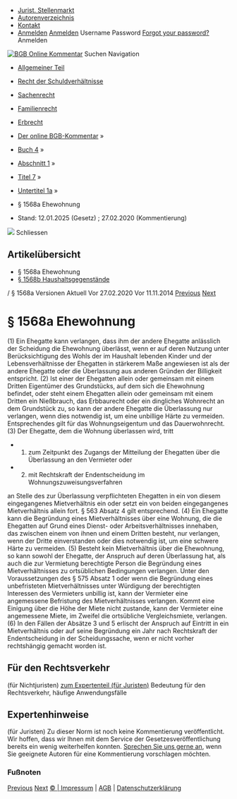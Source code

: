   * [Jurist. Stellenmarkt](https://bgb.kommentar.de/Buch-4/Abschnitt-1/Titel-7/Untertitel-1a/</job-board> "Jurist. Stellenmarkt")
  * [Autorenverzeichnis](https://bgb.kommentar.de/Buch-4/Abschnitt-1/Titel-7/Untertitel-1a/</Autorenverzeichnis> "Autorenverzeichnis")
  * [Kontakt](https://bgb.kommentar.de/Buch-4/Abschnitt-1/Titel-7/Untertitel-1a/</Kontakt>)
  * [Anmelden](https://bgb.kommentar.de/Buch-4/Abschnitt-1/Titel-7/Untertitel-1a/<#login> "show login form") [Anmelden](https://bgb.kommentar.de/Buch-4/Abschnitt-1/Titel-7/Untertitel-1a/<#> "hide login form") Username Password
[Forgot your password?](https://bgb.kommentar.de/Buch-4/Abschnitt-1/Titel-7/Untertitel-1a/</user/forgotpassword>) Anmelden 


[![BGB Online Kommentar](https://bgb.kommentar.de/extension/bgb/design/bgb/images/logo.png)](https://bgb.kommentar.de/Buch-4/Abschnitt-1/Titel-7/Untertitel-1a/</> "BGB Online Kommentar")
Suchen
Navigation
  * [Allgemeiner Teil](https://bgb.kommentar.de/Buch-4/Abschnitt-1/Titel-7/Untertitel-1a/</Buch-1>)
  * [Recht der Schuldverhältnisse](https://bgb.kommentar.de/Buch-4/Abschnitt-1/Titel-7/Untertitel-1a/</Buch-2>)
  * [Sachenrecht](https://bgb.kommentar.de/Buch-4/Abschnitt-1/Titel-7/Untertitel-1a/</Buch-3>)
  * [Familienrecht](https://bgb.kommentar.de/Buch-4/Abschnitt-1/Titel-7/Untertitel-1a/</Buch-4>)
  * [Erbrecht](https://bgb.kommentar.de/Buch-4/Abschnitt-1/Titel-7/Untertitel-1a/</Buch-5>)


  * [Der online BGB-Kommentar](https://bgb.kommentar.de/Buch-4/Abschnitt-1/Titel-7/Untertitel-1a/</>) »
  * [Buch 4](https://bgb.kommentar.de/Buch-4/Abschnitt-1/Titel-7/Untertitel-1a/</Buch-4>) »
  * [Abschnitt 1](https://bgb.kommentar.de/Buch-4/Abschnitt-1/Titel-7/Untertitel-1a/</Buch-4/Abschnitt-1>) »
  * [Titel 7](https://bgb.kommentar.de/Buch-4/Abschnitt-1/Titel-7/Untertitel-1a/</Buch-4/Abschnitt-1/Titel-7>) »
  * [Untertitel 1a](https://bgb.kommentar.de/Buch-4/Abschnitt-1/Titel-7/Untertitel-1a/</Buch-4/Abschnitt-1/Titel-7/Untertitel-1a>) »
  * § 1568a Ehewohnung 
  * Stand: 12.01.2025 (Gesetz) ; 27.02.2020 (Kommentierung) 


![](https://vg01.met.vgwort.de/na/1c9909529ead4f509072c06d9081a7d5)
Schliessen 
## Artikelübersicht
  * § 1568a Ehewohnung 
  * [ § 1568b Haushaltsgegenstände ](https://bgb.kommentar.de/Buch-4/Abschnitt-1/Titel-7/Untertitel-1a/</Buch-4/Abschnitt-1/Titel-7/Untertitel-1a/Haushaltsgegenstaende>)


/ § 1568a 
Versionen  Aktuell Vor 27.02.2020 Vor 11.11.2014
[Previous](https://bgb.kommentar.de/Buch-4/Abschnitt-1/Titel-7/Untertitel-1a/</Buch-4/Abschnitt-1/Titel-7/Untertitel-1/Haerteklausel> "§ 1568 Härteklausel") [Next](https://bgb.kommentar.de/Buch-4/Abschnitt-1/Titel-7/Untertitel-1a/</Buch-4/Abschnitt-1/Titel-7/Untertitel-1a/Haushaltsgegenstaende> "§ 1568b Haushaltsgegenstände")
# § 1568a Ehewohnung
(1) Ein Ehegatte kann verlangen, dass ihm der andere Ehegatte anlässlich der Scheidung die Ehewohnung überlässt, wenn er auf deren Nutzung unter Berücksichtigung des Wohls der im Haushalt lebenden Kinder und der Lebensverhältnisse der Ehegatten in stärkerem Maße angewiesen ist als der andere Ehegatte oder die Überlassung aus anderen Gründen der Billigkeit entspricht.
(2) Ist einer der Ehegatten allein oder gemeinsam mit einem Dritten Eigentümer des Grundstücks, auf dem sich die Ehewohnung befindet, oder steht einem Ehegatten allein oder gemeinsam mit einem Dritten ein Nießbrauch, das Erbbaurecht oder ein dingliches Wohnrecht an dem Grundstück zu, so kann der andere Ehegatte die Überlassung nur verlangen, wenn dies notwendig ist, um eine unbillige Härte zu vermeiden. Entsprechendes gilt für das Wohnungseigentum und das Dauerwohnrecht.
(3) Der Ehegatte, dem die Wohnung überlassen wird, tritt
  * 1. zum Zeitpunkt des Zugangs der Mitteilung der Ehegatten über die Überlassung an den Vermieter oder
  * 2. mit Rechtskraft der Endentscheidung im Wohnungszuweisungsverfahren


an Stelle des zur Überlassung verpflichteten Ehegatten in ein von diesem eingegangenes Mietverhältnis ein oder setzt ein von beiden eingegangenes Mietverhältnis allein fort. § 563 Absatz 4 gilt entsprechend.
(4) Ein Ehegatte kann die Begründung eines Mietverhältnisses über eine Wohnung, die die Ehegatten auf Grund eines Dienst- oder Arbeitsverhältnisses innehaben, das zwischen einem von ihnen und einem Dritten besteht, nur verlangen, wenn der Dritte einverstanden oder dies notwendig ist, um eine schwere Härte zu vermeiden.
(5) Besteht kein Mietverhältnis über die Ehewohnung, so kann sowohl der Ehegatte, der Anspruch auf deren Überlassung hat, als auch die zur Vermietung berechtigte Person die Begründung eines Mietverhältnisses zu ortsüblichen Bedingungen verlangen. Unter den Voraussetzungen des § 575 Absatz 1 oder wenn die Begründung eines unbefristeten Mietverhältnisses unter Würdigung der berechtigten Interessen des Vermieters unbillig ist, kann der Vermieter eine angemessene Befristung des Mietverhältnisses verlangen. Kommt eine Einigung über die Höhe der Miete nicht zustande, kann der Vermieter eine angemessene Miete, im Zweifel die ortsübliche Vergleichsmiete, verlangen.
(6) In den Fällen der Absätze 3 und 5 erlischt der Anspruch auf Eintritt in ein Mietverhältnis oder auf seine Begründung ein Jahr nach Rechtskraft der Endentscheidung in der Scheidungssache, wenn er nicht vorher rechtshängig gemacht worden ist.
## Für den Rechtsverkehr 
(für Nichtjuristen)
[zum Expertenteil (für Juristen)](https://bgb.kommentar.de/Buch-4/Abschnitt-1/Titel-7/Untertitel-1a/<#expertenhinweise>)
Bedeutung für den Rechtsverkehr, häufige Anwendungsfälle
## Expertenhinweise
(für Juristen)
Zu dieser Norm ist noch keine Kommentierung veröffentlicht. Wir hoffen, dass wir Ihnen mit dem Service der Gesetzesveröffentlichung bereits ein wenig weiterhelfen konnten. [Sprechen Sie uns gerne an](https://bgb.kommentar.de/Buch-4/Abschnitt-1/Titel-7/Untertitel-1a/</Kontakt>), wenn Sie geeignete Autoren für eine Kommentierung vorschlagen möchten. 
### Fußnoten
[Previous](https://bgb.kommentar.de/Buch-4/Abschnitt-1/Titel-7/Untertitel-1a/</Buch-4/Abschnitt-1/Titel-7/Untertitel-1/Haerteklausel> "§ 1568 Härteklausel") [Next](https://bgb.kommentar.de/Buch-4/Abschnitt-1/Titel-7/Untertitel-1a/</Buch-4/Abschnitt-1/Titel-7/Untertitel-1a/Haushaltsgegenstaende> "§ 1568b Haushaltsgegenstände")
[© | Impressum](https://bgb.kommentar.de/Buch-4/Abschnitt-1/Titel-7/Untertitel-1a/</Kontakt>) | [AGB](https://bgb.kommentar.de/Buch-4/Abschnitt-1/Titel-7/Untertitel-1a/</AGB>) | [Datenschutzerklärung](https://bgb.kommentar.de/Buch-4/Abschnitt-1/Titel-7/Untertitel-1a/</Datenschutzerklaerung-fuer-Leser>)
